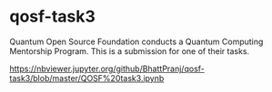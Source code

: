 # qosf-task3
Quantum Open Source Foundation conducts a Quantum Computing Mentorship Program. This is a submission for one of their tasks. 

https://nbviewer.jupyter.org/github/BhattPranj/qosf-task3/blob/master/QOSF%20task3.ipynb

